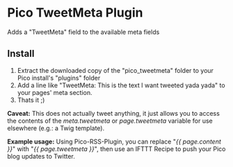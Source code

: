 Pico TweetMeta Plugin
===============

Adds a "TweetMeta" field to the available meta fields

Install
-------

1. Extract the downloaded copy of the "pico_tweetmeta" folder to your Pico install's "plugins" folder
2. Add a line like "TweetMeta: This is the text I want tweeted yada yada" to your pages' meta section.
3. Thats it ;)

__Caveat:__ This does not actually tweet anything, it just allows you to access the contents of the _meta.tweetmeta_ or _page.tweetmeta_ variable for use elsewhere (e.g.: a Twig template).

__Example usage:__ Using Pico-RSS-Plugin, you can replace "_{{ page.content }}_" with "_{{ page.tweetmeta }}_", then use an IFTTT Recipe to push your Pico blog updates to Twitter.